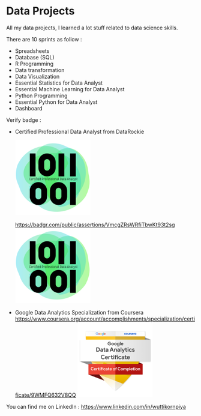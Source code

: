 # Data Projects

All my data projects, I learned a lot stuff related to data science skills.

There are 10 sprints as follow : 

- Spreadsheets
- Database (SQL)
- R Programming
- Data transformation
- Data Visualization
- Essential Statistics for Data Analyst
- Essential Machine Learning for Data Analyst
- Python Programming
- Essential Python for Data Analyst
- Dashboard

Verify badge :
- Certified Professional Data Analyst from DataRockie

  <img src="https://github.com/wuttikornG/data-projects/blob/main/Certified%20Professional%20Data%20Analyst%20Digital%20Badge.png" width="200" height="200" />

  https://badgr.com/public/assertions/VmcgZRsWRfiTbwKt93t2sg
  <img src="https://github.com/wuttikornG/data-projects/blob/main/Certified%20Professional%20Data%20Analyst%20Digital%20Badge.png" width="200" height="200" />
  
- Google Data Analytics Specialization from Coursera  
  https://www.coursera.org/account/accomplishments/specialization/certificate/9WMFQ632V8QQ
  <img src="https://github.com/wuttikornG/data-projects/blob/main/google-data-analytics-certificate.2.png" width="200" height="200" />
  

You can find me on LinkedIn :
  https://www.linkedin.com/in/wuttikornpiya
